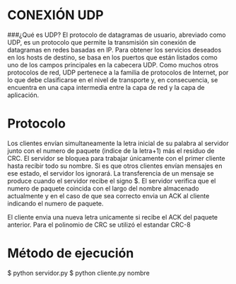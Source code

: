 # CONEXIÓN UDP

###¿Qué es UDP?
El protocolo de datagramas de usuario, abreviado como UDP, es un protocolo que permite la transmisión sin conexión de datagramas en redes basadas en IP. Para obtener los servicios deseados en los hosts de destino, se basa en los puertos que están listados como uno de los campos principales en la cabecera UDP. Como muchos otros protocolos de red, UDP pertenece a la familia de protocolos de Internet, por lo que debe clasificarse en el nivel de transporte y, en consecuencia, se encuentra en una capa intermedia entre la capa de red y la capa de aplicación.

# Protocolo

Los clientes envían simultaneamente la letra inicial de su palabra al servidor junto con el numero de paquete (indice de la letra+1) más el residuo de CRC. 
El servidor se bloquea para trabajar únicamente con el primer cliente hasta recibir todo su nombre. Si es que otros clientes envían mensajes en ese estado, el servidor los ignorará.
La transferencia de un mensaje se produce cuando el servidor recibe el signo $.
El servidor verifica que el numero de paquete coincida con el largo del nombre almacenado actualmente y en el caso de que sea correcto envia un ACK al cliente indicando el numero de paquete.

El cliente envia una nueva letra unicamente si recibe el ACK del paquete anterior. Para el polinomio de CRC se utilizó el estandar CRC-8

# Método de ejecución
$ python servidor.py
$ python cliente.py nombre